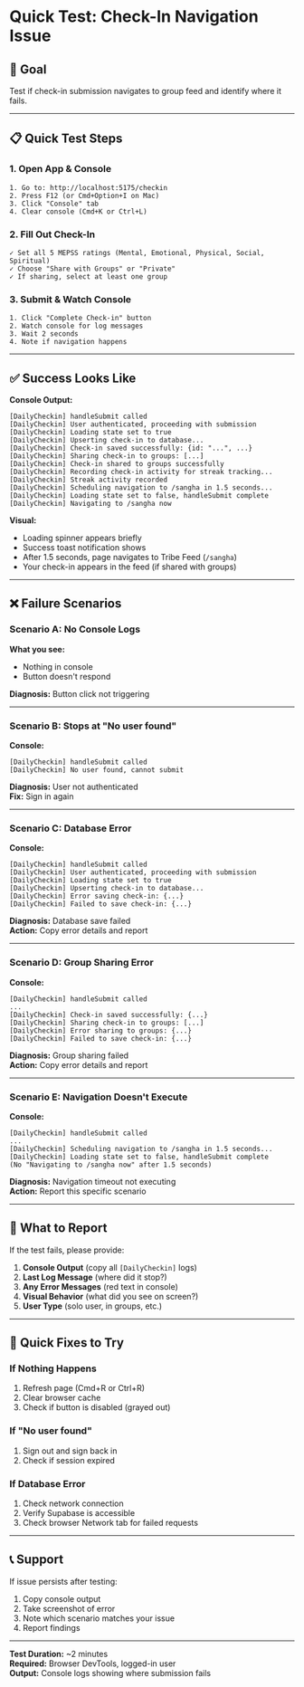 # Quick Test: Check-In Navigation Issue

## 🎯 Goal
Test if check-in submission navigates to group feed and identify where it fails.

---

## 📋 Quick Test Steps

### 1. Open App & Console
```
1. Go to: http://localhost:5175/checkin
2. Press F12 (or Cmd+Option+I on Mac)
3. Click "Console" tab
4. Clear console (Cmd+K or Ctrl+L)
```

### 2. Fill Out Check-In
```
✓ Set all 5 MEPSS ratings (Mental, Emotional, Physical, Social, Spiritual)
✓ Choose "Share with Groups" or "Private"
✓ If sharing, select at least one group
```

### 3. Submit & Watch Console
```
1. Click "Complete Check-in" button
2. Watch console for log messages
3. Wait 2 seconds
4. Note if navigation happens
```

---

## ✅ Success Looks Like

**Console Output:**
```
[DailyCheckin] handleSubmit called
[DailyCheckin] User authenticated, proceeding with submission
[DailyCheckin] Loading state set to true
[DailyCheckin] Upserting check-in to database...
[DailyCheckin] Check-in saved successfully: {id: "...", ...}
[DailyCheckin] Sharing check-in to groups: [...]
[DailyCheckin] Check-in shared to groups successfully
[DailyCheckin] Recording check-in activity for streak tracking...
[DailyCheckin] Streak activity recorded
[DailyCheckin] Scheduling navigation to /sangha in 1.5 seconds...
[DailyCheckin] Loading state set to false, handleSubmit complete
[DailyCheckin] Navigating to /sangha now
```

**Visual:**
- Loading spinner appears briefly
- Success toast notification shows
- After 1.5 seconds, page navigates to Tribe Feed (`/sangha`)
- Your check-in appears in the feed (if shared with groups)

---

## ❌ Failure Scenarios

### Scenario A: No Console Logs
**What you see:**
- Nothing in console
- Button doesn't respond

**Diagnosis:** Button click not triggering

---

### Scenario B: Stops at "No user found"
**Console:**
```
[DailyCheckin] handleSubmit called
[DailyCheckin] No user found, cannot submit
```

**Diagnosis:** User not authenticated  
**Fix:** Sign in again

---

### Scenario C: Database Error
**Console:**
```
[DailyCheckin] handleSubmit called
[DailyCheckin] User authenticated, proceeding with submission
[DailyCheckin] Loading state set to true
[DailyCheckin] Upserting check-in to database...
[DailyCheckin] Error saving check-in: {...}
[DailyCheckin] Failed to save check-in: {...}
```

**Diagnosis:** Database save failed  
**Action:** Copy error details and report

---

### Scenario D: Group Sharing Error
**Console:**
```
[DailyCheckin] handleSubmit called
...
[DailyCheckin] Check-in saved successfully: {...}
[DailyCheckin] Sharing check-in to groups: [...]
[DailyCheckin] Error sharing to groups: {...}
[DailyCheckin] Failed to save check-in: {...}
```

**Diagnosis:** Group sharing failed  
**Action:** Copy error details and report

---

### Scenario E: Navigation Doesn't Execute
**Console:**
```
[DailyCheckin] handleSubmit called
...
[DailyCheckin] Scheduling navigation to /sangha in 1.5 seconds...
[DailyCheckin] Loading state set to false, handleSubmit complete
(No "Navigating to /sangha now" after 1.5 seconds)
```

**Diagnosis:** Navigation timeout not executing  
**Action:** Report this specific scenario

---

## 📸 What to Report

If the test fails, please provide:

1. **Console Output** (copy all `[DailyCheckin]` logs)
2. **Last Log Message** (where did it stop?)
3. **Any Error Messages** (red text in console)
4. **Visual Behavior** (what did you see on screen?)
5. **User Type** (solo user, in groups, etc.)

---

## 🔧 Quick Fixes to Try

### If Nothing Happens
1. Refresh page (Cmd+R or Ctrl+R)
2. Clear browser cache
3. Check if button is disabled (grayed out)

### If "No user found"
1. Sign out and sign back in
2. Check if session expired

### If Database Error
1. Check network connection
2. Verify Supabase is accessible
3. Check browser Network tab for failed requests

---

## 📞 Support

If issue persists after testing:
1. Copy console output
2. Take screenshot of error
3. Note which scenario matches your issue
4. Report findings

---

**Test Duration:** ~2 minutes  
**Required:** Browser DevTools, logged-in user  
**Output:** Console logs showing where submission fails

